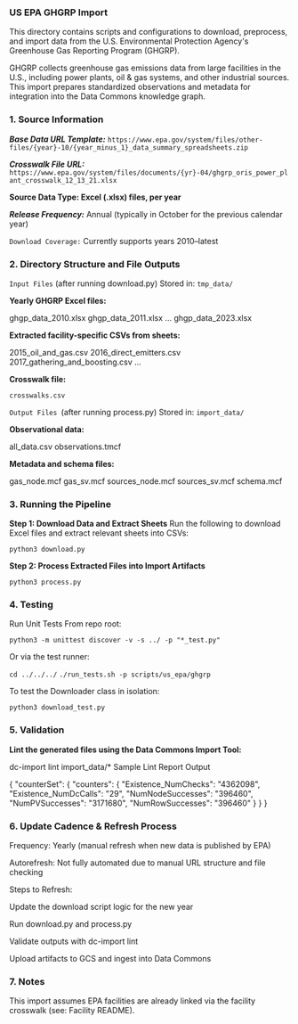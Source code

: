 ### US EPA GHGRP Import
This directory contains scripts and configurations to download, preprocess, and import data from the U.S. Environmental Protection Agency's Greenhouse Gas Reporting Program (GHGRP).

GHGRP collects greenhouse gas emissions data from large facilities in the U.S., including power plants, oil & gas systems, and other industrial sources. This import prepares standardized observations and metadata for integration into the Data Commons knowledge graph.

### 1. Source Information
***Base Data URL Template:***
`https://www.epa.gov/system/files/other-files/{year}-10/{year_minus_1}_data_summary_spreadsheets.zip`

***Crosswalk File URL:***
`https://www.epa.gov/system/files/documents/{yr}-04/ghgrp_oris_power_plant_crosswalk_12_13_21.xlsx`

**Source Data Type: Excel (.xlsx) files, per year**

***Release Frequency:*** Annual (typically in October for the previous calendar year)

`Download Coverage:`
Currently supports years 2010–latest

### 2. Directory Structure and File Outputs
`Input Files` (after running download.py)
Stored in: `tmp_data/`

**Yearly GHGRP Excel files:**

ghgp_data_2010.xlsx
ghgp_data_2011.xlsx
...
ghgp_data_2023.xlsx

**Extracted facility-specific CSVs from sheets:**

2015_oil_and_gas.csv
2016_direct_emitters.csv
2017_gathering_and_boosting.csv
...

**Crosswalk file:**

`crosswalks.csv`

`Output Files `(after running process.py)
Stored in: `import_data/`

**Observational data:**

all_data.csv
observations.tmcf

**Metadata and schema files:**

gas_node.mcf
gas_sv.mcf
sources_node.mcf
sources_sv.mcf
schema.mcf

### 3. Running the Pipeline
**Step 1: Download Data and Extract Sheets**
Run the following to download Excel files and extract relevant sheets into CSVs:

`python3 download.py`

**Step 2: Process Extracted Files into Import Artifacts**

`python3 process.py`

### 4. Testing
Run Unit Tests
From repo root:

`python3 -m unittest discover -v -s ../ -p "*_test.py"`

Or via the test runner:

`cd ../../../`
`./run_tests.sh -p scripts/us_epa/ghgrp`

To test the Downloader class in isolation:

`python3 download_test.py`

### 5. Validation

**Lint the generated files using the Data Commons Import Tool:**

dc-import lint import_data/*
Sample Lint Report Output

{
  "counterSet": {
    "counters": {
      "Existence_NumChecks": "4362098",
      "Existence_NumDcCalls": "29",
      "NumNodeSuccesses": "396460",
      "NumPVSuccesses": "3171680",
      "NumRowSuccesses": "396460"
    }
  }
}

### 6. Update Cadence & Refresh Process
Frequency: Yearly (manual refresh when new data is published by EPA)

Autorefresh: Not fully automated due to manual URL structure and file checking

Steps to Refresh:

Update the download script logic for the new year

Run download.py and process.py

Validate outputs with dc-import lint

Upload artifacts to GCS and ingest into Data Commons

### 7. Notes
This import assumes EPA facilities are already linked via the facility crosswalk (see: Facility README).